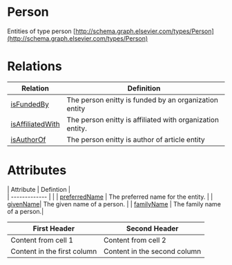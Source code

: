 
Person
======

Entities of type person [http://schema.graph.elsevier.com/types/Person](http://schema.graph.elsevier.com/types/Person)

Relations
======

| Relation  | Definition |
| ------------- | ------------- |
| [isFundedBy](isFundedBy.md) | The person enitty is funded by an organization entity | 
| [isAffiliatedWith](isAffiliatedWith.md) | The person enitty is affiliated with organization entity.|
| [isAuthorOf](isAuthorOf.md) | The person enitty is author of article entity | 
      

Attributes
======

| Attribute | Defintion |        
| ------------- |        | 
| [preferredName](preferredname.md) | The preferred name for the entity. | 
| [givenName](givenName.md)| The given name of a person. | 
| [familyName](familyName.md) | The family name of a person.|	 


First Header | Second Header
------------ | -------------
Content from cell 1 | Content from cell 2
Content in the first column | Content in the second column
